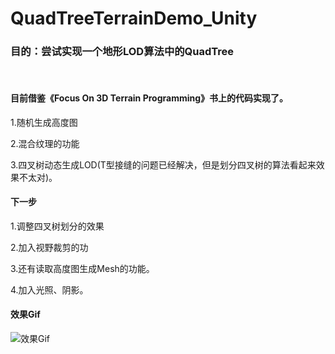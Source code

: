# QuadTreeTerrainDemo_Unity

### 目的：尝试实现一个地形LOD算法中的QuadTree
 
#### 目前借鉴《Focus On 3D Terrain Programming》书上的代码实现了。
 1.随机生成高度图
 
 2.混合纹理的功能
 
 3.四叉树动态生成LOD(T型接缝的问题已经解决，但是划分四叉树的算法看起来效果不太对)。

#### 下一步
 1.调整四叉树划分的效果
 
 2.加入视野裁剪的功
 
 3.还有读取高度图生成Mesh的功能。
 
 4.加入光照、阴影。
 
#### 效果Gif
![效果Gif](http://wx3.sinaimg.cn/mw690/6b98bc8agy1flt2fqpnqtg20fk06o4ja.gif)
 



